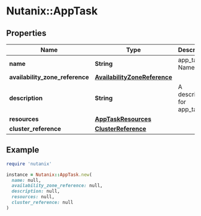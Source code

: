 # Nutanix::AppTask

## Properties

| Name | Type | Description | Notes |
| ---- | ---- | ----------- | ----- |
| **name** | **String** | app_task Name. |  |
| **availability_zone_reference** | [**AvailabilityZoneReference**](AvailabilityZoneReference.md) |  | [optional] |
| **description** | **String** | A description for app_task. | [optional] |
| **resources** | [**AppTaskResources**](AppTaskResources.md) |  |  |
| **cluster_reference** | [**ClusterReference**](ClusterReference.md) |  | [optional] |

## Example

```ruby
require 'nutanix'

instance = Nutanix::AppTask.new(
  name: null,
  availability_zone_reference: null,
  description: null,
  resources: null,
  cluster_reference: null
)
```

